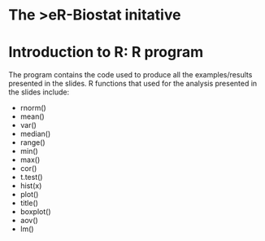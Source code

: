 # The >eR-Biostat initative
# Introduction to R: R program
The program  contains the code used to produce all the examples/results presented in the slides. R functions that used for the analysis presented in the slides include:
* rnorm()
* mean()
* var()
* median()
* range()
* min()
* max()
* cor()
* t.test()
* hist(x)
* plot()
* title()
* boxplot()
* aov()
* lm()

